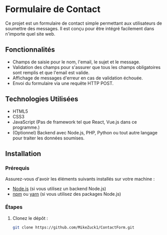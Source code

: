 # Formulaire de Contact

Ce projet est un formulaire de contact simple permettant aux utilisateurs de soumettre des messages. Il est conçu pour être intégré facilement dans n'importe quel site web.

## Fonctionnalités 

- Champs de saisie pour le nom, l'email, le sujet et le message.
- Validation des champs pour s'assurer que tous les champs obligatoires sont remplis et que l'email est valide. 
- Affichage de messages d'erreur en cas de validation échouée.
- Envoi du formulaire via une requête HTTP POST.

## Technologies Utilisées

- HTML5
- CSS3 
- JavaScript (Pas de framework tel que React, Vue.js dans ce programme.)
- (Optionnel) Backend avec Node.js, PHP, Python ou tout autre langage pour traiter les données soumises. 

## Installation 

### Prérequis

Assurez-vous d'avoir les éléments suivants installés sur votre machine :

- [Node.js](https://nodejs.org/) (si vous utilisez un backend Node.js)
- [npm](https://www.npmjs.com/) ou [yarn](https://yarnpkg.com/) (si vous utilisez des packages Node.js)

### Étapes

1. Clonez le dépôt :
   ```bash
   git clone https://github.com/MikeZuck1/ContactForm.git

